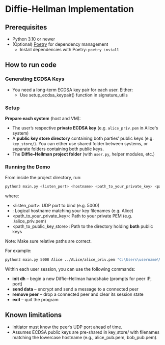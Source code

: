 # Diffie-Hellman Implementation


## Prerequisites
- Python 3.10 or newer  
- (Optional) [Poetry](https://python-poetry.org/) for dependency management  
  - Install dependencies with Poetry: `poetry install`

## How to run code

### Generating ECDSA Keys
- You need a long-term ECDSA key pair for each user. Either:
  - Use setup_ecdsa_keypair() function in signature_utils

### Setup
**Prepare each system** (host and VM):
   - The user’s respective **private ECDSA key** (e.g. `alice_priv.pem` in Alice's system)
   - A **public key store directory** containing both parties’ public keys (e.g. `key_store/`). You can either use shared folder between systems, or separate folders containing both public keys.
   - The **Diffie–Hellman project folder** (with `user.py`, helper modules, etc.)


### Running the Demo
From inside the project directory, run:
```bash
python3 main.py <listen_port> <hostname> <path_to_your_private_key> <path_to_public_key_store>
```
where:
- <listen_port>: UDP port to bind (e.g. 5000)
- <hostname>: Logical hostname matching your key filenames (e.g. Alice)
- <path_to_your_private_key>: Path to your private PEM (e.g. ./alice_priv.pem)
- <path_to_public_key_store>: Path to the directory holding **both** public keys

Note: Make sure relative paths are correct.

For example:
```bash
python3 main.py 5000 Alice ../ALice/alice_priv.pem "C:\Users\username\VirtualBox VMs\Shared" 

```

Within each user session, you can use the following commands:
- **init dh** – begin a new Diffie–Hellman handshake (prompts for peer IP, port)
- **send data** – encrypt and send a message to a connected peer
- **remove peer** – drop a connected peer and clear its session state
- **exit** – quit the program


## Known limitations
- Initiator must know the peer’s UDP port ahead of time.
- Assumes ECDSA public keys are pre-shared in key_store/ with filenames matching the lowercase hostname (e.g., alice_pub.pem, bob_pub.pem).